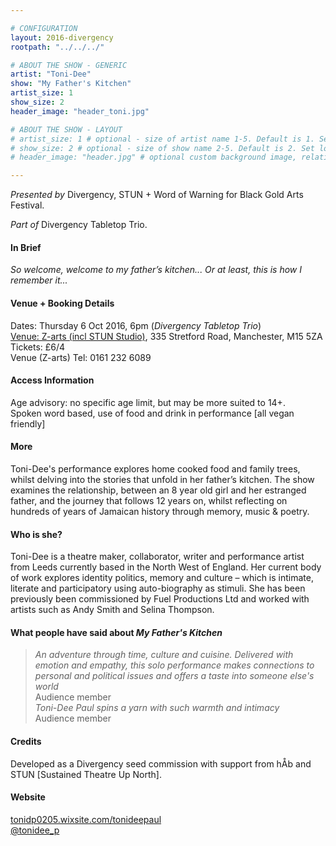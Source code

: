 ```yaml
---

# CONFIGURATION
layout: 2016-divergency
rootpath: "../../../"

# ABOUT THE SHOW - GENERIC
artist: "Toni-Dee"
show: "My Father's Kitchen"
artist_size: 1
show_size: 2
header_image: "header_toni.jpg"

# ABOUT THE SHOW - LAYOUT
# artist_size: 1 # optional - size of artist name 1-5. Default is 1. Set longer names to lower values
# show_size: 2 # optional - size of show name 2-5. Default is 2. Set longer names to lower values
# header_image: "header.jpg" # optional custom background image, relative to current page

---
```

*Presented by* Divergency, STUN + Word of Warning for Black Gold Arts Festival.        
           
*Part of* Divergency Tabletop Trio.   
         
#### In Brief                           
*So welcome, welcome to my father’s kitchen... Or at least, this is how I remember it...*    
 
#### Venue + Booking Details    
Dates: Thursday 6 Oct 2016, 6pm (*Divergency Tabletop Trio*)                     
[Venue: Z-arts (incl STUN Studio)](http://www.z-arts.org/about-us/getting-here), 335 Stretford Road, Manchester, M15 5ZA        
Tickets: £6/4              
Venue (Z-arts) Tel: 0161 232 6089    
             
#### Access Information    
Age advisory: no specific age limit, but may be more suited to 14+.     
Spoken word based, use of food and drink in performance [all vegan friendly]     
              
#### More               
Toni-Dee's performance explores home cooked food and family trees, whilst delving into the stories that unfold in her father’s kitchen. The show examines the relationship, between an 8 year old girl and her estranged father, and the journey that follows 12 years on, whilst reflecting on hundreds of years of Jamaican history through memory, music & poetry.    
            
#### Who is she?  
Toni-Dee is a theatre maker, collaborator, writer and performance artist from Leeds currently based in the North West of England. Her current body of work explores identity politics, memory and culture – which is intimate, literate and participatory using auto-biography as stimuli.    She has been previously been commissioned by Fuel Productions Ltd and worked with artists such as Andy Smith and Selina Thompson.    

#### What people have said about *My Father's Kitchen* 
>*An adventure through time, culture and cuisine. Delivered with emotion and empathy, this solo performance makes connections to personal and political issues and offers a taste into someone else's world*<br>Audience member     
>*Toni-Dee Paul spins a yarn with such warmth and intimacy*<br>Audience member     

#### Credits           
Developed as a Divergency seed commission with support from hÅb and STUN [Sustained Theatre Up North].    

#### Website          
<a href="http://tonidp0205.wixsite.com/tonideepaul" target="_blank">tonidp0205.wixsite.com/tonideepaul</a>       
<a href="http://twitter.com/tonidee_p" target="_blank">@tonidee_p</a>    
    
